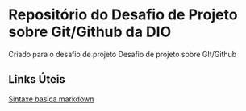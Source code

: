 # Repositório do Desafio de Projeto sobre Git/Github da DIO
Criado para o desafio de projeto
Desafio de projeto sobre GIt/Github
## Links Úteis
[Sintaxe basica markdown](https://www.markdownguide.org/basic-syntax/)
